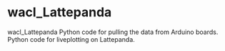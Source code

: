 # wacl_Lattepanda
wacl_Lattepanda
Python code for pulling the data from Arduino boards. 
Python code for liveplotting on Lattepanda.
